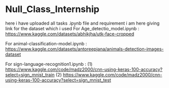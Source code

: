 # Null_Class_Internship
here i have uploaded all tasks .ipynb file and requirement
i am here giving link for the dataset which i used
For Age_detectio_model.ipynb : https://www.kaggle.com/datasets/abhikjha/utk-face-cropped

For animal-classification-model.ipynb : https://www.kaggle.com/datasets/antoreepjana/animals-detection-images-dataset

For sign-language-recognition1.ipynb :  (1) https://www.kaggle.com/code/madz2000/cnn-using-keras-100-accuracy?select=sign_mnist_train
                                        (2) https://www.kaggle.com/code/madz2000/cnn-using-keras-100-accuracy?select=sign_mnist_test

